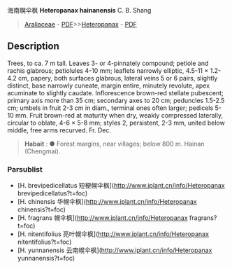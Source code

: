 海南幌伞枫 **Heteropanax hainanensis** C. B. Shang

> [Araliaceae](http://www.iplant.cn/info/Araliaceae?t=foc) - [PDF](http://www.iplant.cn/foc/pdf/Araliaceae.pdf)>>[Heteropanax](http://www.iplant.cn/info/Heteropanax?t=foc) - [PDF](http://www.iplant.cn/foc/pdf/Heteropanax.pdf)

## Description

Trees, to ca. 7 m tall. Leaves 3- or 4-pinnately compound; petiole and rachis glabrous; petiolules 4-10 mm; leaflets narrowly elliptic, 4.5-11 × 1.2-4.2 cm, papery, both surfaces glabrous, lateral veins 5 or 6 pairs, slightly distinct, base narrowly cuneate, margin entire, minutely revolute, apex acuminate to slightly caudate. Inflorescence brown-red stellate pubescent; primary axis more than 35 cm; secondary axes to 20 cm; peduncles 1.5-2.5 cm; umbels in fruit 2-3 cm in diam., terminal ones often larger; pedicels 5-10 mm. Fruit brown-red at maturity when dry, weakly compressed laterally, circular to oblate, 4-6 × 5-8 mm; styles 2, persistent, 2-3 mm, united below middle, free arms recurved. Fr. Dec.


> **Habait** : 
>● Forest margins, near villages; below 800 m. Hainan (Chengmai).

### Parsublist

* [H.  brevipedicellatus  短梗幌伞枫](http://www.iplant.cn/info/Heteropanax brevipedicellatus?t=foc)
* [H.  chinensis  华幌伞枫](http://www.iplant.cn/info/Heteropanax chinensis?t=foc)
* [H.  fragrans  幌伞枫](http://www.iplant.cn/info/Heteropanax fragrans?t=foc)
* [H.  nitentifolius  亮叶幌伞枫](http://www.iplant.cn/info/Heteropanax nitentifolius?t=foc)
* [H.  yunnanensis  云南幌伞枫](http://www.iplant.cn/info/Heteropanax yunnanensis?t=foc)
